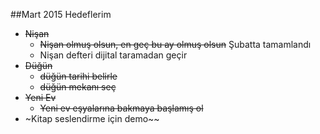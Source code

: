 ##Mart 2015 Hedeflerim

- ~~Nişan~~
    - ~~Nişan olmuş olsun, en geç bu ay olmuş olsun~~ Şubatta tamamlandı
    - Nişan defteri dijital taramadan geçir
- ~~Düğün~~
    - ~~düğün tarihi belirle~~
    - ~~düğün mekanı seç~~
- ~~Yeni Ev~~
    - ~~Yeni ev eşyalarına bakmaya başlamış ol~~
- ~Kitap seslendirme için demo~~


